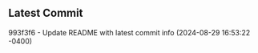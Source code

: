 
## Latest Commit
993f3f6 - Update README with latest commit info (2024-08-29 16:53:22 -0400) <Yunxi-Zhou>
